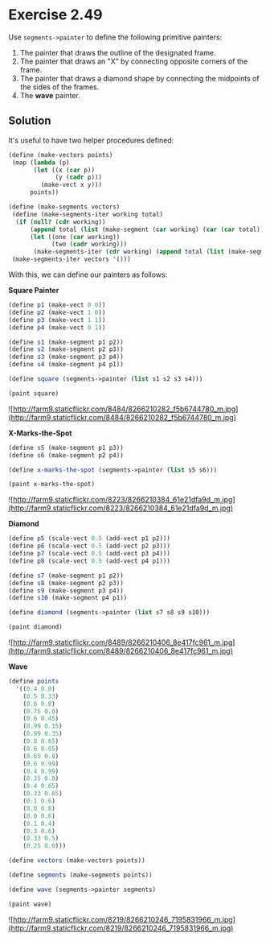 Exercise 2.49
============= 

Use ```segments->painter``` to define the following primitive painters:

1. The painter that draws the outline of the designated frame.
2. The painter that draws an "X" by connecting opposite corners of the frame.
3. The painter that draws a diamond shape by connecting the midpoints of the sides of the frames.
4. The **wave** painter.

Solution
--------- 

It's useful to have two helper procedures defined:

```scheme
(define (make-vectors points)
 (map (lambda (p)
       (let ((x (car p))
             (y (cadr p)))
         (make-vect x y)))
      points))

(define (make-segments vectors)
 (define (make-segments-iter working total)
  (if (null? (cdr working))
      (append total (list (make-segment (car working) (car (car total)))))
      (let ((one (car working))
            (two (cadr working)))
       (make-segments-iter (cdr working) (append total (list (make-segment one two)))))))
 (make-segments-iter vectors '()))
```

With this, we can define our painters as follows:

**Square Painter**
```scheme
(define p1 (make-vect 0 0))
(define p2 (make-vect 1 0))
(define p3 (make-vect 1 1))
(define p4 (make-vect 0 1))

(define s1 (make-segment p1 p2))
(define s2 (make-segment p2 p3))
(define s3 (make-segment p3 p4))
(define s4 (make-segment p4 p1))

(define square (segments->painter (list s1 s2 s3 s4)))

(paint square)
```

![http://farm9.staticflickr.com/8484/8266210282_f5b6744780_m.jpg](http://farm9.staticflickr.com/8484/8266210282_f5b6744780_m.jpg)

**X-Marks-the-Spot**
```scheme
(define s5 (make-segment p1 p3))
(define s6 (make-segment p2 p4))

(define x-marks-the-spot (segments->painter (list s5 s6)))

(paint x-marks-the-spot)
```

![http://farm9.staticflickr.com/8223/8266210384_61e21dfa9d_m.jpg](http://farm9.staticflickr.com/8223/8266210384_61e21dfa9d_m.jpg)

**Diamond**
```scheme
(define p5 (scale-vect 0.5 (add-vect p1 p2)))
(define p6 (scale-vect 0.5 (add-vect p2 p3)))
(define p7 (scale-vect 0.5 (add-vect p3 p4)))
(define p8 (scale-vect 0.5 (add-vect p4 p1)))

(define s7 (make-segment p1 p2))
(define s8 (make-segment p2 p3))
(define s9 (make-segment p3 p4))
(define s10 (make-segment p4 p1))

(define diamond (segments->painter (list s7 s8 s9 s10)))

(paint diamond)
```

![http://farm9.staticflickr.com/8489/8266210406_8e417fc961_m.jpg](http://farm9.staticflickr.com/8489/8266210406_8e417fc961_m.jpg)

**Wave**
```scheme
(define points
  '((0.4 0.0)
    (0.5 0.33)
    (0.6 0.0)
    (0.75 0.0)
    (0.6 0.45)
    (0.99 0.15)
    (0.99 0.35)
    (0.8 0.65)
    (0.6 0.65)
    (0.65 0.8)
    (0.6 0.99)
    (0.4 0.99)
    (0.35 0.8)
    (0.4 0.65)
    (0.33 0.65)
    (0.1 0.6)
    (0.0 0.8)
    (0.0 0.6)
    (0.1 0.4)
    (0.3 0.6)
    (0.33 0.5)
    (0.25 0.0)))

(define vectors (make-vectors points))

(define segments (make-segments points))

(define wave (segments->painter segments)

(paint wave)
```

![http://farm9.staticflickr.com/8219/8266210246_7195831966_m.jpg](http://farm9.staticflickr.com/8219/8266210246_7195831966_m.jpg)
